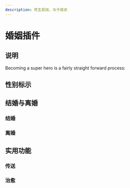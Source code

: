 ```yaml
---
description: 死生契阔，与子成说
---
```


# 婚姻插件

## 说明

Becoming a super hero is a fairly straight forward process:

## 性别标示

## 结婚与离婚

### 结婚

### 离婚

## 实用功能

### 传送

### 治愈

